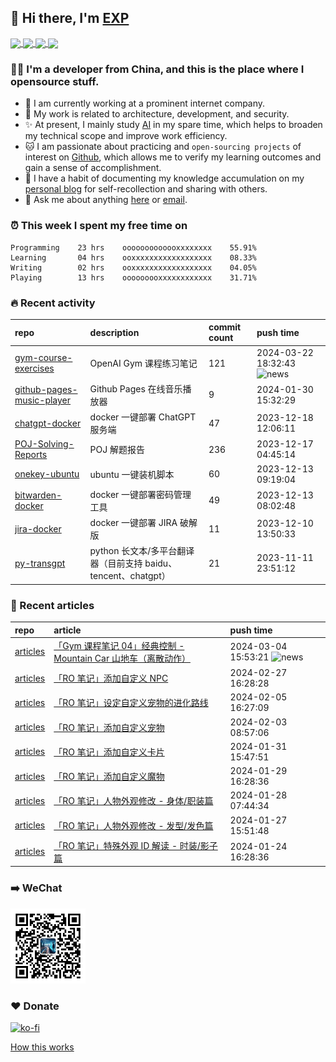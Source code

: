 ## 👋  Hi there, I'm [EXP](https://exp-blog.com)

<!--BGN_SECTION:github-readme-stats-->
<!-- a href="https://exp-blog.com" target="_blank">
  <img height="190" align="center" src="https://github-readme-stats.vercel.app/api/top-langs/?username=lyy289065406&hide=HTML,CSS,TSQL&theme=great-gatsby" alt="EXP's Top Langs" />
</a -->
<!-- a href="https://exp-blog.com" target="_blank">
  <img height="190" align="center" src="https://github-readme-stats.vercel.app/api?username=lyy289065406&count_private=true&show_icons=true&theme=nightowl" alt="EXP's github stats" />
</a -->



<a href="https://exp-blog.com" target="_blank">
  <img height="114" align="center" src="https://github-readme-stats.vercel.app/api/pin/?username=lyy289065406&repo=exp-blog&theme=nord" />
</a>

<a href="https://github.com/lyy289065406/threat-broadcast" target="_blank">
  <img height="114" align="center" src="https://github-readme-stats.vercel.app/api/pin/?username=lyy289065406&repo=threat-broadcast&theme=nord" />
</a>

<a href="https://github.com/lyy289065406/CTF-Solving-Reports" target="_blank">
  <img height="114" align="center" src="https://github-readme-stats.vercel.app/api/pin/?username=lyy289065406&repo=CTF-Solving-Reports&theme=nord" />
</a>

<a href="https://github.com/lyy289065406/POJ-Solving-Reports" target="_blank">
  <img height="114" align="center" src="https://github-readme-stats.vercel.app/api/pin/?username=lyy289065406&repo=POJ-Solving-Reports&theme=nord" />
</a>

<!--END_SECTION:github-readme-stats-->



### 👨‍💻  I'm a developer from China, and this is the place where I opensource stuff.
<!--BGN_SECTION:introduction-->
- 🏰 I am currently working at a prominent internet company.
- 🐾 My work is related to architecture, development, and security.
- ✨ At present, I mainly study [AI](https://github.com/orgs/Visuals-AI/repositories) in my spare time, which helps to broaden my technical scope and improve work efficiency.
- 🐱 I am passionate about practicing and `open-sourcing projects` of interest on [Github](https://github.com/lyy289065406), which allows me to verify my learning outcomes and gain a sense of accomplishment.
- 🎹 I have a habit of documenting my knowledge accumulation on my [personal blog](https://exp-blog.com) for self-recollection and sharing with others.
- 💬 Ask me about anything [here](https://github.com/lyy289065406/lyy289065406/issues) or [email](exp.lqb@gmail.com).
<!--BGN_SECTION:introduction-->



### ⏰  This week I spent my free time on
<!-- BGN_SECTION:weektime -->
```text
Programming    23 hrs    ooooooooooooxxxxxxxx    55.91%
Learning       04 hrs    ooxxxxxxxxxxxxxxxxxx    08.33%
Writing        02 hrs    ooxxxxxxxxxxxxxxxxxx    04.05%
Playing        13 hrs    ooooooooxxxxxxxxxxxx    31.71%
```
<!-- END_SECTION:weektime -->



### 🔥  Recent activity
<!-- BGN_SECTION:activity -->
| repo | description | commit count | push time |
|:------|:------|:------|:------|
| [gym-course-exercises](https://github.com/Visuals-AI/gym-course-exercises) | OpenAI Gym 课程练习笔记 | 121 | 2024-03-22 18:32:43 ![news](https://github.com/lyy289065406/lyy289065406/blob/master/imgs/new.gif) |
| [github-pages-music-player](https://github.com/EXP-Tools/github-pages-music-player) | Github Pages 在线音乐播放器 | 9 | 2024-01-30 15:32:29  |
| [chatgpt-docker](https://github.com/Visuals-AI/chatgpt-docker) | docker 一键部署 ChatGPT 服务端 | 47 | 2023-12-18 12:06:11  |
| [POJ-Solving-Reports](https://github.com/EXP-Docs/POJ-Solving-Reports) | POJ 解题报告 | 236 | 2023-12-17 04:45:14  |
| [onekey-ubuntu](https://github.com/EXP-Tools/onekey-ubuntu) | ubuntu 一键装机脚本 | 60 | 2023-12-13 09:19:04  |
| [bitwarden-docker](https://github.com/EXP-Tools/bitwarden-docker) | docker 一键部署密码管理工具 | 49 | 2023-12-13 08:02:48  |
| [jira-docker](https://github.com/EXP-Tools/jira-docker) | docker 一键部署 JIRA 破解版 | 11 | 2023-12-10 13:50:33  |
| [py-transgpt](https://github.com/EXP-Codes/py-transgpt) | python 长文本/多平台翻译器（目前支持 baidu、tencent、chatgpt） | 21 | 2023-11-11 23:51:12  |
<!-- END_SECTION:activity -->



### 📝  Recent articles
<!-- BGN_SECTION:article -->
| repo | article | push time |
|:------|:------|:------|
| [articles](https://github.com/lyy289065406/articles) | [「Gym 课程笔记 04」经典控制 - Mountain Car 山地车（离散动作）](https://exp-blog.com/ai/gym-bi-ji-04-mountaincar/) | 2024-03-04 15:53:21 ![news](https://github.com/lyy289065406/lyy289065406/blob/master/imgs/new.gif) |
| [articles](https://github.com/lyy289065406/articles) | [「RO 笔记」添加自定义 NPC](https://exp-blog.com/game/ro/ro-bi-ji-add-npc/) | 2024-02-27 16:28:28  |
| [articles](https://github.com/lyy289065406/articles) | [「RO 笔记」设定自定义宠物的进化路线](https://exp-blog.com/game/ro/ro-bi-ji-pet-evolution/) | 2024-02-05 16:27:09  |
| [articles](https://github.com/lyy289065406/articles) | [「RO 笔记」添加自定义宠物](https://exp-blog.com/game/ro/ro-bi-ji-add-pet/) | 2024-02-03 08:57:06  |
| [articles](https://github.com/lyy289065406/articles) | [「RO 笔记」添加自定义卡片](https://exp-blog.com/game/ro/ro-bi-ji-add-card/) | 2024-01-31 15:47:51  |
| [articles](https://github.com/lyy289065406/articles) | [「RO 笔记」添加自定义魔物](https://exp-blog.com/game/ro/ro-bi-ji-add-monster/) | 2024-01-29 16:28:36  |
| [articles](https://github.com/lyy289065406/articles) | [「RO 笔记」人物外观修改 - 身体/职装篇](https://exp-blog.com/game/ro/ro-bi-ji-bodystyle/) | 2024-01-28 07:44:34  |
| [articles](https://github.com/lyy289065406/articles) | [「RO 笔记」人物外观修改 - 发型/发色篇](https://exp-blog.com/game/ro/ro-bi-ji-hairstyle/) | 2024-01-27 15:51:48  |
| [articles](https://github.com/lyy289065406/articles) | [「RO 笔记」特殊外观 ID 解读 - 时装/影子篇](https://exp-blog.com/game/ro/ro-bi-ji-costume-view-id/) | 2024-01-24 16:28:36  |
<!-- END_SECTION:article -->


### ➡️ WeChat

<img width="120" src="/imgs/wechat.jpg">


### ❤️ Donate

[![ko-fi](https://ko-fi.com/img/githubbutton_sm.svg)](https://ko-fi.com/D1D3I0KL5)



<a align="right" href="https://github.com/lyy289065406/lyy289065406/blob/master/How_this_works.md">How this works</a>

<!-- -------------------------------------- -->
<!-- more emoji : http://emojihomepage.com/ -->
<!-- -------------------------------------- -->
